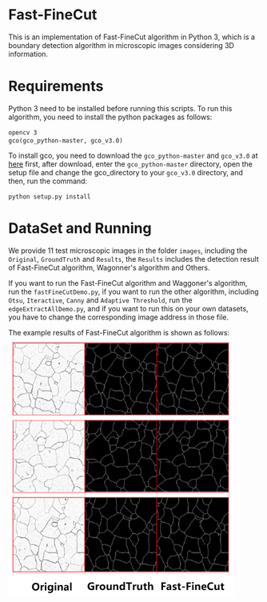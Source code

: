 # Fast-FineCut
This is an implementation of Fast-FineCut algorithm in Python 3, which is a boundary detection algorithm in microscopic images considering 3D information.

# Requirements
Python 3 need to be installed before running this scripts.
To run this algorithm, you need to install the python packages as follows:
  
    opencv 3
    gco(gco_python-master, gco_v3.0)

To install gco, you need to download the `gco_python-master` and `gco_v3.0` at [here](https://github.com/clovermini/Fast-FineCut/releases/tag/v1.0) first, after download, enter the  `gco_python-master` directory, open the setup file and change the gco_directory to your `gco_v3.0` directory, and then, run the command:

    python setup.py install

# DataSet and Running
We provide 11 test microscopic images in the folder `images`, including the `Original`, `GroundTruth` and `Results`, the `Results` includes the detection result of Fast-FineCut algorithm, Wagonner's algorithm and Others. 

If you want to run the Fast-FineCut algorithm and Waggoner's algorithm, run the `fastFineCutDemo.py`, if you want to run the other algorithm, including `Otsu`, `Iteractive`, `Canny` and `Adaptive Threshold`, run the `edgeExtractAllDemo.py`, and if you want to run this on your own datasets, you have to change the corresponding image address in those file.

The example results of Fast-FineCut algorithm is shown as follows: 
![](https://raw.githubusercontent.com/clovermini/MarkdownPhotos/master/004.png)


